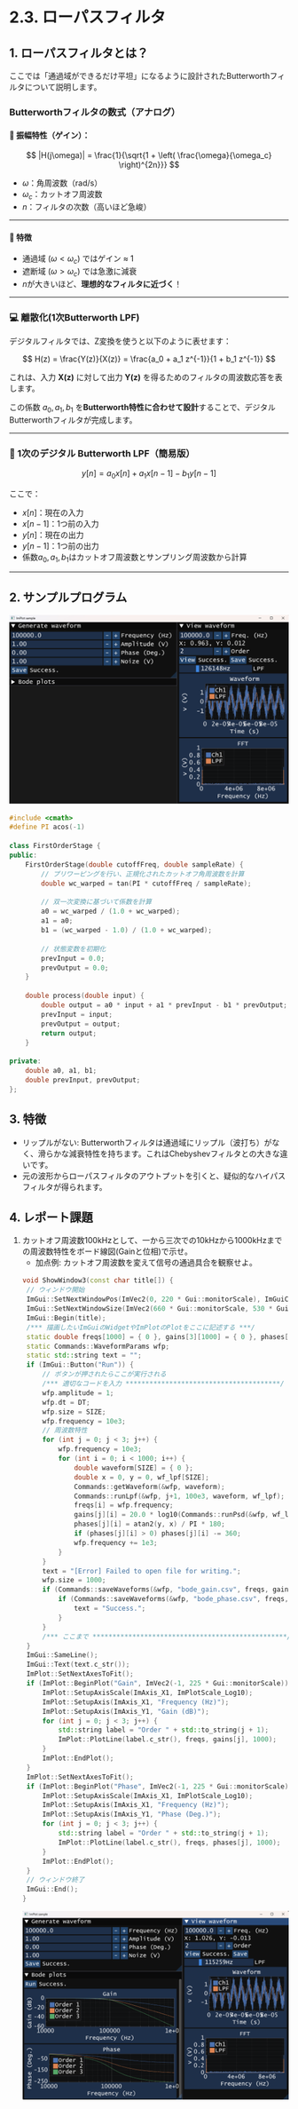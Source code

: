 # 2.3. ローパスフィルタ

## 1. ローパスフィルタとは？

ここでは「通過域ができるだけ平坦」になるように設計されたButterworthフィルタについて説明します。

### Butterworthフィルタの数式（アナログ）

#### 🔹 振幅特性（ゲイン）：

$$
|H(j\omega)| = \frac{1}{\sqrt{1 + \left( \frac{\omega}{\omega_c} \right)^{2n}}}
$$

- $\omega$：角周波数（rad/s）
- $\omega_c$：カットオフ周波数
- $n$：フィルタの次数（高いほど急峻）

---

#### 🔹 特徴

- 通過域 $(\omega < \omega_c)$ ではゲイン ≈ 1
- 遮断域 $(\omega > \omega_c)$ では急激に減衰
- $n$が大きいほど、**理想的なフィルタに近づく**！

---

### 💻 離散化(1次Butterworth LPF)

デジタルフィルタでは、Z変換を使うと以下のように表せます：

$$
H(z) = \frac{Y(z)}{X(z)} = \frac{a_0 + a_1 z^{-1}}{1 + b_1 z^{-1}}
$$

これは、入力 **X(z)** に対して出力 **Y(z)** を得るためのフィルタの周波数応答を表します。

この係数 $a_0, a_1, b_1$ を**Butterworth特性に合わせて設計**することで、デジタルButterworthフィルタが完成します。

---

### 🎯 1次のデジタル Butterworth LPF（簡易版）

$$
y[n] = a_0 x[n] + a_1 x[n-1] - b_1 y[n-1]
$$

ここで：
- $x[n]$：現在の入力
- $x[n-1]$：1つ前の入力
- $y[n]$：現在の出力
- $y[n-1]$：1つ前の出力
- 係数$a_0, a_1, b_1$はカットオフ周波数とサンプリング周波数から計算

---

## 2. サンプルプログラム

![Hard copy LPF](./images/signal_lpf_01.png)

```cpp
#include <cmath>
#define PI acos(-1)

class FirstOrderStage {
public:
    FirstOrderStage(double cutoffFreq, double sampleRate) {
        // プリワーピングを行い、正規化されたカットオフ角周波数を計算
        double wc_warped = tan(PI * cutoffFreq / sampleRate);

        // 双一次変換に基づいて係数を計算
        a0 = wc_warped / (1.0 + wc_warped);
        a1 = a0;
        b1 = (wc_warped - 1.0) / (1.0 + wc_warped);

        // 状態変数を初期化
        prevInput = 0.0;
        prevOutput = 0.0;
    }

    double process(double input) {
        double output = a0 * input + a1 * prevInput - b1 * prevOutput;
        prevInput = input;
        prevOutput = output;
        return output;
    }

private:
    double a0, a1, b1;
    double prevInput, prevOutput;
};
```


## 3. 特徴
- リップルがない: Butterworthフィルタは通過域にリップル（波打ち）がなく、滑らかな減衰特性を持ちます。これはChebyshevフィルタとの大きな違いです。
- 元の波形からローパスフィルタのアウトプットを引くと、疑似的なハイパスフィルタが得られます。

## 4. レポート課題
1. カットオフ周波数100kHzとして、一から三次での10kHzから1000kHzまでの周波数特性をボード線図(Gainと位相)で示せ。
   - 加点例: カットオフ周波数を変えて信号の通過具合を観察せよ。
   ```cpp
   void ShowWindow3(const char title[]) {
    // ウィンドウ開始
    ImGui::SetNextWindowPos(ImVec2(0, 220 * Gui::monitorScale), ImGuiCond_FirstUseEver);
    ImGui::SetNextWindowSize(ImVec2(660 * Gui::monitorScale, 530 * Gui::monitorScale), ImGuiCond_FirstUseEver);
    ImGui::Begin(title);
    /*** 描画したいImGuiのWidgetやImPlotのPlotをここに記述する ***/
    static double freqs[1000] = { 0 }, gains[3][1000] = { 0 }, phases[3][1000];
    static Commands::WaveformParams wfp;
    static std::string text = "";
    if (ImGui::Button("Run")) {
        // ボタンが押されたらここが実行される
        /*** 適切なコードを入力 ***************************************/
        wfp.amplitude = 1;
        wfp.dt = DT;
        wfp.size = SIZE;
        wfp.frequency = 10e3;
        // 周波数特性
        for (int j = 0; j < 3; j++) {
            wfp.frequency = 10e3;
            for (int i = 0; i < 1000; i++) {
                double waveform[SIZE] = { 0 };
                double x = 0, y = 0, wf_lpf[SIZE];
                Commands::getWaveform(&wfp, waveform);
                Commands::runLpf(&wfp, j+1, 100e3, waveform, wf_lpf);
                freqs[i] = wfp.frequency;
                gains[j][i] = 20.0 * log10(Commands::runPsd(&wfp, wf_lpf, &x, &y) / wfp.amplitude);
                phases[j][i] = atan2(y, x) / PI * 180;
                if (phases[j][i] > 0) phases[j][i] -= 360;
                wfp.frequency += 1e3;
            }
        }
        text = "[Error] Failed to open file for writing.";
        wfp.size = 1000;
        if (Commands::saveWaveforms(&wfp, "bode_gain.csv", freqs, gains[0], gains[1], gains[2])) {
            if (Commands::saveWaveforms(&wfp, "bode_phase.csv", freqs, phases[0], phases[1], phases[2])) {
                text = "Success.";
            }
        }
        /*** ここまで *************************************************/
    }
    ImGui::SameLine();
    ImGui::Text(text.c_str());
    ImPlot::SetNextAxesToFit();
    if (ImPlot::BeginPlot("Gain", ImVec2(-1, 225 * Gui::monitorScale))) {
        ImPlot::SetupAxisScale(ImAxis_X1, ImPlotScale_Log10);
        ImPlot::SetupAxis(ImAxis_X1, "Frequency (Hz)");
        ImPlot::SetupAxis(ImAxis_Y1, "Gain (dB)");
        for (int j = 0; j < 3; j++) {
            std::string label = "Order " + std::to_string(j + 1);
            ImPlot::PlotLine(label.c_str(), freqs, gains[j], 1000);
        }
        ImPlot::EndPlot();
    }
    ImPlot::SetNextAxesToFit();
    if (ImPlot::BeginPlot("Phase", ImVec2(-1, 225 * Gui::monitorScale))) {
        ImPlot::SetupAxisScale(ImAxis_X1, ImPlotScale_Log10);
        ImPlot::SetupAxis(ImAxis_X1, "Frequency (Hz)");
        ImPlot::SetupAxis(ImAxis_Y1, "Phase (Deg.)");
        for (int j = 0; j < 3; j++) {
            std::string label = "Order " + std::to_string(j + 1);
            ImPlot::PlotLine(label.c_str(), freqs, phases[j], 1000);
        }
        ImPlot::EndPlot();
    }
    // ウィンドウ終了
    ImGui::End();
   }
   ```
   ![Hard copy](./images/HardCopy.png)
